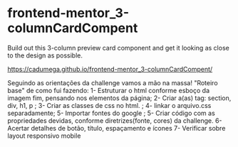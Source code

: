 # frontend-mentor_3-columnCardCompent
 Build out this 3-column preview card component and get it looking as close to the design as possible.
 
 https://cadumega.github.io/frontend-mentor_3-columnCardCompent/


Seguindo as orientações da challenge vamos a mão na massa! "Roteiro base" de como fui fazendo:
1- Estruturar o html conforme esboço da imagem fim, pensando nos elementos da página;
2- Criar a(as) tag: section, div, h1, p ;
3- Criar as classes de css no html. ;
4- linkar o arquivo.css separadamente;
5- Importar fontes do google ;
5- Criar código com as propriedades devidas, conforme diretrizes(fonte, cores) da challenge.
6- Acertar detalhes de botão, título, espaçamento e ícones
7- Verificar sobre layout responsivo mobile